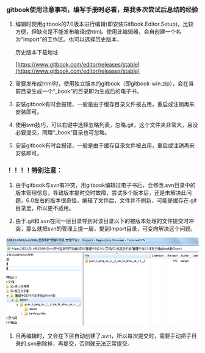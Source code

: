 ### gitbook使用注意事项，编写手册时必看，是我多次尝试后总结的经验

1. 编辑时使用gitbook的7.0版本进行编辑\(即安装GitBook.Editor.Setup\)，比较方便，但缺点是不能发布编译成html。使用此编辑器，会自创建一个名为“Import”的工作区。也可以选择历史版本，

   历史版本下载地址

   [https://www.gitbook.com/editor/releases/stable](https://www.gitbook.com/editor/releases/stable)

2. 需要发布成html时，使用独立版本的gitbook（即gitbook-win.zip），会在当前目录生成一个“\_book”的目录即为生成后的电子书。

3. 安装gitbook有时会报错，一般是由于缓存目录文件被占用，重启或注销再来安装即可。

4. 使用svn技巧，可以右键中选择忽略列表，忽略.git，这个文件夹非常大，且没必要提交，同理“\_book”目录也可忽略。



5. 安装gitbook有时会报错，一般是由于缓存目录文件被占用，重启或注销再来安装即可。

### ！！！！特别注意：

1. 由于gitbook与svn有冲突，用gitbook编辑过电子书后，会修改.svn目录中的版本管理信息，导致版本提时交时故障，尝试多个版本后，还是未解决此问题，6.0左右的版本很奇怪，编辑了文件后，文件并不刷新，可能是缓存在.git目录里，所以更不适用。

2. 由于.git和.svn在同一层目录导到对该目录以下的被版本处理的文件提交时冲突，那么就把svn的管理上提一层，提到Import目录，可变向解决这个问题。

![](/assets/svn_gitbook.png)

1. 且再编辑时，又会在下层自动创建了.svn，所以每次提交时，需要手动把子目录的.svn删除掉，再提交，否则就无法正常提交。



